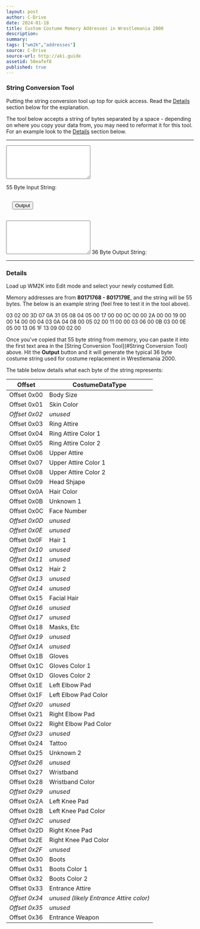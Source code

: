 ```yaml
---
layout: post
author: C-Drive
date: 2024-01-18
title: Custom Costume Memory Addresses in Wrestlemania 2000
description:
summary:
tags: ["wm2k","addresses"]
source: C-Drive
source-url: http://aki.guide
assetid: 58eafef8
published: true
---
```


### <a name="String Conversion Tool"></a> String Conversion Tool

Putting the string conversion tool up top for quick access.  Read the [Details](#Details) section below for the explanation.

The tool below accepts a string of bytes separated by a space - depending on where you copy your data from, you may need to reformat it for this tool.  For an example look to the [Details](#Details) section below.

----

<div class="form-floating w-75 mx-auto d-block toolarea">

<textarea class="form-control" style="height: 90px; padding: 1.5rem" id="input"></textarea>
<label for="input">55 Byte Input String:</label>
</div>


<button class="btn btn-primary btn-lg mx-auto d-block" type="button" style="margin: 1rem" onclick="genValue()">Output</button>

<div class="form-floating w-75 mx-auto d-block toolarea">
<textarea class="form-control" style="height: 90px; padding: 1.5rem"  id="output"></textarea>
<label for="output">36 Byte Output String:</label>
</div>




----

### <a name="Details"></a> Details

Load up WM2K into Edit mode and select your newly costumed Edit.

Memory addresses are from **80171768 - 8017179E**, and the string will be 55 bytes.  The below is an example string (feel free to test it in the tool above).


03 02 00 3D 07 0A 31 05 08 04 05 00 17 00 00 0C 00 00 2A 00 00 19 00 00 14 00 00 04 03 0A 04 08 00 05 02 00 11 00 00 03 06 00 0B 03 00 0E 05 00 13 06 1F 13 09 00 02 00


Once you've copied that 55 byte string from memory, you can paste it into the first text area in the [String Conversion Tool](#String Conversion Tool) above.  Hit the **Output** button and it will generate the typical 36 byte costume string used for costume replacement in Wrestlemania 2000.

The table below details what each byte of the string represents:

| Offset      | CostumeDataType |
| ----------- | --------------- |
| Offset 0x00 | Body Size |
| Offset 0x01 | Skin Color |
| *Offset 0x02* | *unused* |
| Offset 0x03 | Ring Attire |
| Offset 0x04 | Ring Attire Color 1 |
| Offset 0x05 | Ring Attire Color 2 |
| Offset 0x06 | Upper Attire |
| Offset 0x07 | Upper Attire Color 1 |
| Offset 0x08 | Upper Attire Color 2 |
| Offset 0x09 | Head Shjape |
| Offset 0x0A | Hair Color |
| Offset 0x0B | Unknown 1 |
| Offset 0x0C | Face Number |
| *Offset 0x0D* | *unused* |
| *Offset 0x0E* | *unused* |
| Offset 0x0F | Hair 1 |
| *Offset 0x10* | *unused* |
| *Offset 0x11* | *unused* |
| Offset 0x12 | Hair 2 |
| *Offset 0x13* | *unused* |
| *Offset 0x14* | *unused* |
| Offset 0x15 | Facial Hair |
| *Offset 0x16* | *unused* |
| *Offset 0x17* | *unused* |
| Offset 0x18 | Masks, Etc |
| *Offset 0x19* | *unused* |
| *Offset 0x1A* | *unused* |
| Offset 0x1B | Gloves |
| Offset 0x1C | Gloves Color 1 |
| Offset 0x1D | Gloves Color 2 |
| Offset 0x1E | Left Elbow Pad |
| Offset 0x1F | Left Elbow Pad Color |
| *Offset 0x20* | *unused* |
| Offset 0x21 | Right Elbow Pad |
| Offset 0x22 | Right Elbow Pad Color |
| *Offset 0x23* | *unused* |
| Offset 0x24 | Tattoo |
| Offset 0x25 | Unknown 2 |
| *Offset 0x26* | *unused* |
| Offset 0x27 | Wristband |
| Offset 0x28 | Wristband Color |
| *Offset 0x29* | *unused* |
| Offset 0x2A | Left Knee Pad |
| Offset 0x2B | Left Knee Pad Color |
| *Offset 0x2C* | *unused* |
| Offset 0x2D | Right Knee Pad |
| Offset 0x2E | Right Knee Pad Color |
| *Offset 0x2F* | *unused* |
| Offset 0x30 | Boots |
| Offset 0x31 | Boots Color 1 |
| Offset 0x32 | Boots Color 2 |
| Offset 0x33 | Entrance Attire |
| *Offset 0x34* | *unused (likely Entrance Attire color)* |
| *Offset 0x35* | *unused* |
| Offset 0x36 | Entrance Weapon |

<script>
		function genValue() {
			var input = document.getElementById("input").value;
			const iArray = input.split(" ");
			document.getElementById("output").value = iArray[9] + " " + iArray[10] + " " + iArray[11] + " " + iArray[12] + " " + iArray[15] + " " + iArray[18] + " " + iArray[21] + " " + iArray[24] + " " + iArray[0] + " " + iArray[1] + " " + iArray[3] + " " + iArray[4] + " " + iArray[5] + " " + iArray[6] + " " + iArray[7] + " " + iArray[8] + " " + iArray[27] + " " + iArray[28] + " " + iArray[29] + " " + iArray[36] + " " + iArray[37] + " " + iArray[39] + " " + iArray[40] + " " + iArray[30] + " " + iArray[31] + " " + iArray[33] + " " + iArray[34] + " " + iArray[42] + " " + iArray[43] + " " + iArray[45] + " " + iArray[46] + " " + iArray[48] + " " + iArray[49] + " " + iArray[50] + " " + iArray[51] + " " + iArray[54];
		}
</script>
